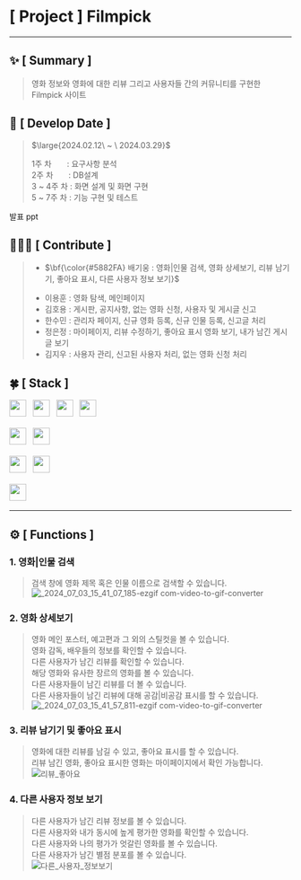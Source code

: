 #  [ Project ] Filmpick
***

## :sparkles: [ Summary ]
> 영화 정보와 영화에 대한 리뷰 그리고 사용자들 간의 커뮤니티를 구현한 Filmpick 사이트

## :date: [ Develop Date ]
> <p>$\large{2024.02.12\ ~ \ 2024.03.29}$</p>
> 1주 차 &nbsp;&nbsp;&nbsp;&nbsp;&nbsp;&nbsp;: 요구사항 분석 <br>
> 2주 차 &nbsp;&nbsp;&nbsp;&nbsp;&nbsp;&nbsp;: DB설계       <br>
> 3 ~ 4주 차 : 화면 설계 및 화면 구현        <br>
> 5 ~ 7주 차 : 기능 구현 및 테스트            <br>

발표 ppt

## 🧑🏻‍💻 [ Contribute ]
> - <p>$\bf{\color{#5882FA} 배기웅 : 영화|인물 검색, 영화 상세보기, 리뷰 남기기, 좋아요 표시, 다른 사용자 정보 보기}$</p>
> - 이용훈 : 영화 탐색, 메인페이지
> - 김호용 : 게시판, 공지사항, 없는 영화 신청, 사용자 및 게시글 신고
> - 한수민 : 관리자 페이지, 신규 영화 등록, 신규 인물 등록, 신고글 처리
> - 정은정 : 마이페이지, 리뷰 수정하기, 좋아요 표시 영화 보기, 내가 남긴 게시글 보기
> - 김지우 : 사용자 관리, 신고된 사용자 처리, 없는 영화 신청 처리  


## :four_leaf_clover: [ Stack ]
<div>
  <img src="https://img.shields.io/badge/HTML5-E34F26?logo=html5&logoColor=white" height="30px"> 			&nbsp;
  <img src="https://img.shields.io/badge/CSS3-1572B6?logo=css3&logoColor=white" height="30px"> 				&nbsp;
  <img src="https://img.shields.io/badge/JavaScript-F7DF1E?logo=javascript&logoColor=black" height="30px"> 		&nbsp;
  <img src="https://img.shields.io/badge/jQuery-0769AD?logo=jquery&logoColor=white" height="30px"> 			<br><br>
  <img src="https://img.shields.io/badge/Java11-007396?logo=OpenJDK&logoColor=white" height="30px"> 			&nbsp;
  <img src="https://img.shields.io/badge/Oracle-F80000?logo=oracle&logoColor=white" height="30px"> 			<br><br> 
  <img src="https://img.shields.io/badge/VScode-007ACC?logo=visualstudiocode&logoColor=white" height="30px">  &nbsp;
  <img src="https://img.shields.io/badge/github-181717?logo=github&logoColor=white" height="30px"> 			&nbsp;	<br><br> 
  <img src="https://img.shields.io/badge/bootstrap5-7952B3?logo=bootstrap&logoColor=black" height="30px"> 		&nbsp;
</div>

***


## ⚙️ [ Functions ]

### 1. 영화|인물 검색
> 검색 창에 영화 제목 혹은 인물 이름으로 검색할 수 있습니다. <br>
> ![_2024_07_03_15_41_07_185-ezgif com-video-to-gif-converter](https://github.com/12171790/FilmPickProject/assets/112368201/c9724195-ed75-497e-9610-580d631a2e65)
### 2. 영화 상세보기
> 영화 메인 포스터, 예고편과 그 외의 스틸컷을 볼 수 있습니다. <br>
> 영화 감독, 배우들의 정보를 확인할 수 있습니다. <br>
> 다른 사용자가 남긴 리뷰를 확인할 수 있습니다. <br>
> 해당 영화와 유사한 장르의 영화를 볼 수 있습니다. <br>
> 다른 사용자들이 남긴 리뷰를 더 볼 수 있습니다. <br>
> 다른 사용자들이 남긴 리뷰에 대해 공감|비공감 표시를 할 수 있습니다. <br>
> ![_2024_07_03_15_41_57_811-ezgif com-video-to-gif-converter](https://github.com/12171790/FilmPickProject/assets/112368201/99a5fd7b-7635-4725-a8bb-3bb675f4d9ca)


### 3. 리뷰 남기기 및 좋아요 표시
> 영화에 대한 리뷰를 남길 수 있고, 좋아요 표시를 할 수 있습니다. <br>
> 리뷰 남긴 영화, 좋아요 표시한 영화는 마이페이지에서 확인 가능합니다. <br>
> ![리뷰_좋아요](https://github.com/12171790/FilmPickProject/assets/112368201/15a67ee7-2c8e-41e1-8e2a-447fb4f67487)

### 4. 다른 사용자 정보 보기
> 다른 사용자가 남긴 리뷰 정보를 볼 수 있습니다. <br>
> 다른 사용자와 내가 동시에 높게 평가한 영화를 확인할 수 있습니다. <br>
> 다른 사용자와 나의 평가가 엇갈린 영화를 볼 수 있습니다. <br>
> 다른 사용자가 남긴 별점 분포를 볼 수 있습니다. <br>
> ![다른_사용자_정보보기](https://github.com/12171790/FilmPickProject/assets/112368201/c07220e1-f7a5-4423-beef-b197c3486846)
